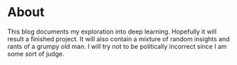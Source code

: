 # About

This blog documents my exploration into deep learning. Hopefully it will result a finished project. It will also contain a mixture of random insights and rants of a grumpy old man. I will try not to be politically incorrect since I am some sort of judge.

